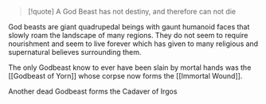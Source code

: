 >[!quote]
> A God Beast has not destiny, and therefore can not die

God beasts are giant quadrupedal beings with gaunt humanoid faces that slowly roam the landscape of many regions. They do not seem to require nourishment and seem to live forever which has given to many religious and supernatural believes surrounding them.

The only Godbeast know to ever have been slain by mortal hands was the [[Godbeast of Yorn]] whose corpse now forms the [[Immortal Wound]].

Another dead Godbeast forms the Cadaver of Irgos